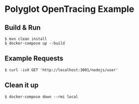 # Polyglot OpenTracing Example

## Build & Run
```shell
$ mvn clean install
$ docker-compose up --build
```

## Example Requests
```shell
$ curl -ivX GET 'http://localhost:3001/nodejs/user'
```

## Clean it up
```shell
$ docker-compose down --rmi local
```
